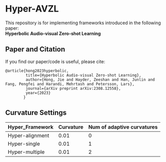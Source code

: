 # Hyper-AVZL
This repository is for implementing frameworks introduced in the following paper:  
**Hyperbolic Audio-visual Zero-shot Learning**

## Paper and Citation  
If you find our paper/code is useful, please cite:
```
@article{hong2023hyperbolic,
         title={Hyperbolic Audio-visual Zero-shot Learning},
         author={Hong, Jie and Hayder, Zeeshan and Han, Junlin and Fang, Pengfei and Harandi, Mehrtash and Petersson, Lars},
         journal={arXiv preprint arXiv:2308.12558},
         year={2023}
        }
```

## Curvature Settings
| Hyper_Framework | Curvature  | Num of adaptive curvatures  |
| ------- | --- | --- |
| Hyper-alignment | 0.01 | 0 |
| Hyper-single    | 0.01 | 1 |
| Hyper-multiple  | 0.01 | 2 |
